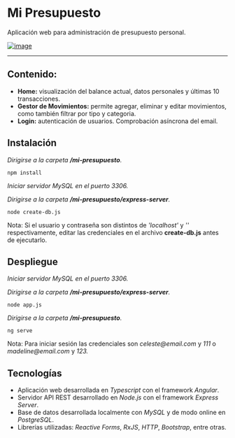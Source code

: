 # Mi Presupuesto
Aplicación web para administración de presupuesto personal.

<a href="https://mi-presupuesto.herokuapp.com/">![image](https://user-images.githubusercontent.com/44724362/116812798-fc019080-ab26-11eb-958a-b3789014ccf0.png)</a>

---

## Contenido:
- **Home:** visualización del balance actual, datos personales y últimas 10 transacciones.
- **Gestor de Movimientos:** permite agregar, eliminar y editar movimientos, como también filtrar por tipo y categoria.
- **Login:** autenticación de usuarios. Comprobación asíncrona del email.

## Instalación
_Dirigirse a la carpeta **/mi-presupuesto**._
```
npm install
```
_Iniciar servidor MySQL en el puerto 3306._

_Dirigirse a la carpeta **/mi-presupuesto/express-server**._
```
node create-db.js
```
Nota: Si el usuario y contraseña son distintos de _'localhost'_ y _''_ respectivamente, editar las credenciales en el archivo **create-db.js** antes de ejecutarlo.

## Despliegue
_Iniciar servidor MySQL en el puerto 3306._

_Dirigirse a la carpeta **/mi-presupuesto/express-server**._
```
node app.js
```
_Dirigirse a la carpeta **/mi-presupuesto**._
```
ng serve
```
Nota: Para iniciar sesión las credenciales son _celeste@email.com_ y _111_ o _madeline@email.com_ y _123._

## Tecnologías
- Aplicación web desarrollada en *Typescript* con el framework *Angular*.
- Servidor API REST desarrollado en *Node.js* con el framework *Express Server*.
- Base de datos desarrollada localmente con *MySQL* y de modo online en *PostgreSQL*.
- Librerías utilizadas: *Reactive Forms*, *RxJS*, *HTTP*, *Bootstrap*, entre otras.
